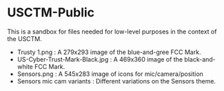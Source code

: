 # USCTM-Public

This is a sandbox for files needed for low-level purposes in the context of the USCTM.

* Trusty 1.png : A 279x293 image of the blue-and-gree FCC Mark.
* US-Cyber-Trust-Mark-Black.jpg : A 469x360 image of the black-and-white FCC Mark.
* Sensors.png : A 545x283 image of icons for mic/camera/position
* Sensors mic cam variants : Different variations on the Sensors theme.

  
